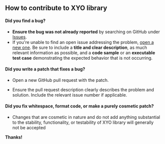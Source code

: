 ## How to contribute to XYO library

#### **Did you find a bug?**

- **Ensure the bug was not already reported** by searching on GitHub under [Issues](https://github.com/g-stefan/xyo/issues).
- If you're unable to find an open issue addressing the problem, [open a new one](https://github.com/g-stefan/xyo/issues/new). Be sure to include a **title and clear description**, as much relevant information as possible, and a **code sample** or an **executable test case** demonstrating the expected behavior that is not occurring.

#### **Did you write a patch that fixes a bug?**

- Open a new GitHub pull request with the patch.

- Ensure the pull request description clearly describes the problem and solution. Include the relevant issue number if applicable.

#### **Did you fix whitespace, format code, or make a purely cosmetic patch?**

- Changes that are cosmetic in nature and do not add anything substantial to the stability, functionality, or testability of XYO library will generally not be accepted

**Thanks!**

